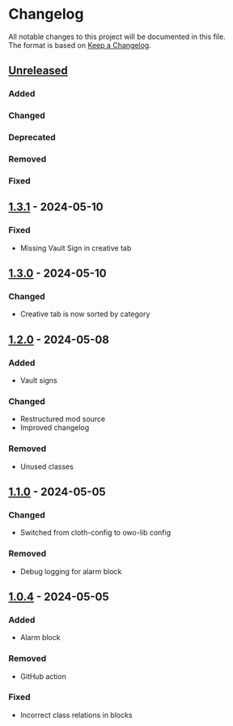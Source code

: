 # Changelog

All notable changes to this project will be documented in this file.  
The format is based on [Keep a Changelog](https://keepachangelog.com/en/1.1.0/).

## [Unreleased]

### Added

### Changed

### Deprecated

### Removed

### Fixed

## [1.3.1] - 2024-05-10

### Fixed

- Missing Vault Sign in creative tab

## [1.3.0] - 2024-05-10

### Changed

- Creative tab is now sorted by category

## [1.2.0] - 2024-05-08

### Added

- Vault signs

### Changed

- Restructured mod source
- Improved changelog

### Removed

- Unused classes

## [1.1.0] - 2024-05-05

### Changed

- Switched from cloth-config to owo-lib config

### Removed

- Debug logging for alarm block

## [1.0.4] - 2024-05-05

### Added

- Alarm block

### Removed

- GitHub action

### Fixed

- Incorrect class relations in blocks

[Unreleased]: https://github.com/andersmmg/fallout-stuff/compare/v1.3.1...HEAD

[1.3.1]: https://github.com/andersmmg/fallout-stuff/compare/v1.3.0...v1.3.1
[1.3.0]: https://github.com/andersmmg/fallout-stuff/compare/v1.2.0...v1.3.0
[1.2.0]: https://github.com/andersmmg/fallout-stuff/compare/v1.1.0...v1.2.0
[1.1.0]: https://github.com/andersmmg/fallout-stuff/compare/v1.0.4...v1.1.0
[1.0.4]: https://github.com/andersmmg/fallout-stuff/commits/v1.0.4
